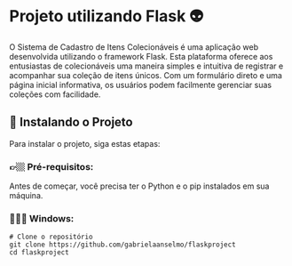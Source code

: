 # Projeto utilizando Flask 👽

O Sistema de Cadastro de Itens Colecionáveis é uma aplicação web desenvolvida utilizando o framework Flask. Esta plataforma oferece aos entusiastas de colecionáveis uma maneira simples e intuitiva de registrar e acompanhar sua coleção de itens únicos. Com um formulário direto e uma página inicial informativa, os usuários podem facilmente gerenciar suas coleções com facilidade.

## 🚀 Instalando o Projeto

Para instalar o projeto, siga estas etapas:

### 👉🏼 Pré-requisitos:

Antes de começar, você precisa ter o Python e o pip instalados em sua máquina.

### 👩🏻‍💻 Windows:

```
# Clone o repositório
git clone https://github.com/gabrielaanselmo/flaskproject
cd flaskproject

```
